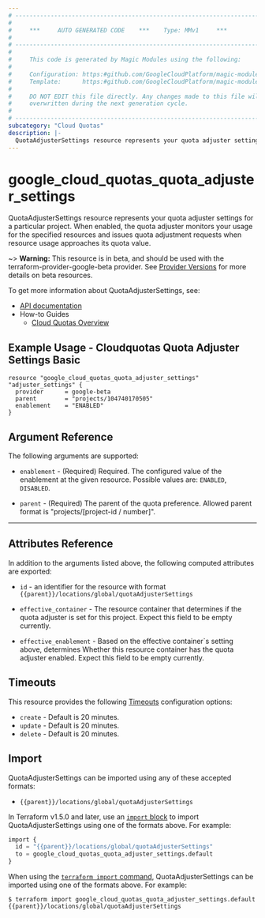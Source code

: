 ```yaml
---
# ----------------------------------------------------------------------------
#
#     ***     AUTO GENERATED CODE    ***    Type: MMv1     ***
#
# ----------------------------------------------------------------------------
#
#     This code is generated by Magic Modules using the following:
#
#     Configuration: https:#github.com/GoogleCloudPlatform/magic-modules/tree/main/mmv1/products/cloudquotas/QuotaAdjusterSettings.yaml
#     Template:      https:#github.com/GoogleCloudPlatform/magic-modules/tree/main/mmv1/templates/terraform/resource.html.markdown.tmpl
#
#     DO NOT EDIT this file directly. Any changes made to this file will be
#     overwritten during the next generation cycle.
#
# ----------------------------------------------------------------------------
subcategory: "Cloud Quotas"
description: |-
  QuotaAdjusterSettings resource represents your quota adjuster settings for a particular project.
---
```


# google_cloud_quotas_quota_adjuster_settings

QuotaAdjusterSettings resource represents your quota adjuster settings for a particular project. When enabled, the quota adjuster monitors your usage for the specified resources and issues quota adjustment requests when resource usage approaches its quota value.

~> **Warning:** This resource is in beta, and should be used with the terraform-provider-google-beta provider.
See [Provider Versions](https://terraform.io/docs/providers/google/guides/provider_versions.html) for more details on beta resources.

To get more information about QuotaAdjusterSettings, see:

* [API documentation](https://cloud.google.com/docs/quotas/reference/rest/v1beta/projects.locations.quotaAdjusterSettings)
* How-to Guides
    * [Cloud Quotas Overview](https://cloud.google.com/docs/quotas/overview)

## Example Usage - Cloudquotas Quota Adjuster Settings Basic


```hcl
resource "google_cloud_quotas_quota_adjuster_settings" "adjuster_settings" {
  provider      = google-beta
  parent        = "projects/104740170505"
  enablement    = "ENABLED"
}
```

## Argument Reference

The following arguments are supported:


* `enablement` -
  (Required)
  Required. The configured value of the enablement at the given resource.
  Possible values are: `ENABLED`, `DISABLED`.

* `parent` -
  (Required)
  The parent of the quota preference. Allowed parent format is "projects/[project-id / number]".


- - -



## Attributes Reference

In addition to the arguments listed above, the following computed attributes are exported:

* `id` - an identifier for the resource with format `{{parent}}/locations/global/quotaAdjusterSettings`

* `effective_container` -
  The resource container that determines if the quota adjuster is set for this project.
  Expect this field to be empty currently.

* `effective_enablement` -
  Based on the effective container`s setting above, determines Whether this resource container has the quota adjuster enabled.
  Expect this field to be empty currently.


## Timeouts

This resource provides the following
[Timeouts](https://developer.hashicorp.com/terraform/plugin/sdkv2/resources/retries-and-customizable-timeouts) configuration options:

- `create` - Default is 20 minutes.
- `update` - Default is 20 minutes.
- `delete` - Default is 20 minutes.

## Import


QuotaAdjusterSettings can be imported using any of these accepted formats:

* `{{parent}}/locations/global/quotaAdjusterSettings`


In Terraform v1.5.0 and later, use an [`import` block](https://developer.hashicorp.com/terraform/language/import) to import QuotaAdjusterSettings using one of the formats above. For example:

```tf
import {
  id = "{{parent}}/locations/global/quotaAdjusterSettings"
  to = google_cloud_quotas_quota_adjuster_settings.default
}
```

When using the [`terraform import` command](https://developer.hashicorp.com/terraform/cli/commands/import), QuotaAdjusterSettings can be imported using one of the formats above. For example:

```
$ terraform import google_cloud_quotas_quota_adjuster_settings.default {{parent}}/locations/global/quotaAdjusterSettings
```
